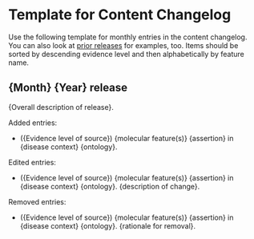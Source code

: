 # Template for Content Changelog
Use the following template for monthly entries in the content changelog. You can also look at [prior releases](/content-changelog.md) for examples, too. Items should be sorted by descending evidence level and then alphabetically by feature name. 

## {Month} {Year} release
{Overall description of release}.

Added entries:
- ({Evidence level of source}) {molecular feature(s)} {assertion} in {disease context} {ontology}.

Edited entries:
- ({Evidence level of source}) {molecular feature(s)} {assertion} in {disease context} {ontology}. {description of change}.

Removed entries:
- ({Evidence level of source}) {molecular feature(s)} {assertion} in {disease context} {ontology}. {rationale for removal}.
